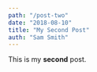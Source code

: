 ```yaml
---
path: "/post-two"
date: "2018-08-10"
title: "My Second Post"
auth: "Sam Smith"
---
```


This is my **second** post.
